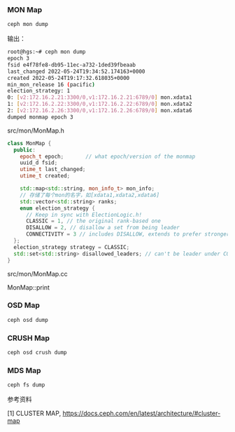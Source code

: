 ### MON Map

```bash
ceph mon dump
```

输出：

```bash
root@hgs:~# ceph mon dump
epoch 3
fsid e4f78fe8-db95-11ec-a732-1ded39fbeaab
last_changed 2022-05-24T19:34:52.174163+0000
created 2022-05-24T19:17:32.618035+0000
min_mon_release 16 (pacific)
election_strategy: 1
0: [v2:172.16.2.21:3300/0,v1:172.16.2.21:6789/0] mon.xdata1
1: [v2:172.16.2.22:3300/0,v1:172.16.2.22:6789/0] mon.xdata2
2: [v2:172.16.2.26:3300/0,v1:172.16.2.26:6789/0] mon.xdata6
dumped monmap epoch 3
```

src/mon/MonMap.h

```c++
class MonMap {
  public:
    epoch_t epoch;       // what epoch/version of the monmap
    uuid_d fsid;
    utime_t last_changed;
    utime_t created;

    std::map<std::string, mon_info_t> mon_info;
    // 存储了每个mon的名字，如[xdata1,xdata2,xdata6]
    std::vector<std::string> ranks;
    enum election_strategy {
      // Keep in sync with ElectionLogic.h!
      CLASSIC = 1, // the original rank-based one
      DISALLOW = 2, // disallow a set from being leader
      CONNECTIVITY = 3 // includes DISALLOW, extends to prefer stronger connections
  };
  election_strategy strategy = CLASSIC;
  std::set<std::string> disallowed_leaders; // can't be leader under CONNECTIVITY/DISALLOW
}
```

src/mon/MonMap.cc

MonMap::print

### OSD Map

```bash
ceph osd dump
```

### CRUSH Map

```bash
ceph osd crush dump
```

### MDS Map

```bash
ceph fs dump
```


参考资料

[1] CLUSTER MAP, https://docs.ceph.com/en/latest/architecture/#cluster-map
